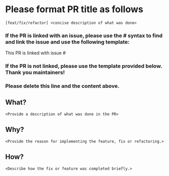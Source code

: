 # Please format PR title as follows

`[feat/fix/refactor] <concise description of what was done>`
### If the PR is linked with an issue, please use the #<issue name> syntax to find and link the issue and use the following template:
This PR is linked with issue #<issue number>
### If the PR is not linked, please use the template provided below. Thank you maintainers!
### Please delete this line and the content above.

## What? 
`<Provide a description of what was done in the PR>`

## Why?
`<Provide the reason for implementing the feature, fix or refactoring.>`

## How?
`<Describe how the fix or feature was completed briefly.>`
